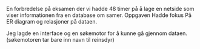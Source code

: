 En forbredelse på eksamen der vi hadde 48 timer på å lage en netside som viser informationen fra en database om samer.
Oppgaven Hadde fokus På ER diagram og relasjoner på dataen.

Jeg lagde en interface og en søkemotor for å kunne gå gjennom dataen. (søkemotoren tar bare inn navn til reinsdyr)
